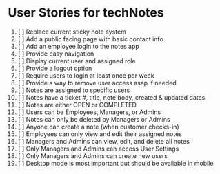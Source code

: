 # User Stories for techNotes

1. [ ] Replace current sticky note system
2. [ ] Add a public facing page with basic contact info 
3. [ ] Add an employee login to the notes app 
5. [ ] Provide easy navigation
6. [ ] Display current user and assigned role 
7. [ ] Provide a logout option 
8. [ ] Require users to login at least once per week
9. [ ] Provide a way to remove user access asap if needed 
10. [ ] Notes are assigned to specific users 
11. [ ] Notes have a ticket #, title, note body, created & updated dates
12. [ ] Notes are either OPEN or COMPLETED 
13. [ ] Users can be Employees, Managers, or Admins 
14. [ ] Notes can only be deleted by Managers or Admins 
15. [ ] Anyone can create a note (when customer checks-in)
16. [ ] Employees can only view and edit their assigned notes  
17. [ ] Managers and Admins can view, edit, and delete all notes 
18. [ ] Only Managers and Admins can access User Settings 
19. [ ] Only Managers and Admins can create new users 
20. [ ] Desktop mode is most important but should be available in mobile 